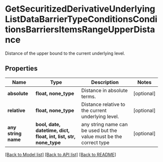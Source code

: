 # GetSecuritizedDerivativeUnderlyingListDataBarrierTypeConditionsConditionsBarriersItemsRangeUpperDistance

Distance of the upper bound to the current underlying level.

## Properties
Name | Type | Description | Notes
------------ | ------------- | ------------- | -------------
**absolute** | **float, none_type** | Distance in absolute terms. | [optional] 
**relative** | **float, none_type** | Distance relative to the current underlying level. | [optional] 
**any string name** | **bool, date, datetime, dict, float, int, list, str, none_type** | any string name can be used but the value must be the correct type | [optional]

[[Back to Model list]](../README.md#documentation-for-models) [[Back to API list]](../README.md#documentation-for-api-endpoints) [[Back to README]](../README.md)



